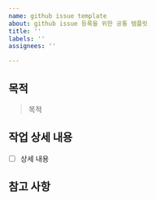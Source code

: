 ```yaml
---
name: github issue template
about: github issue 등록을 위한 공통 템플릿
title: ''
labels: ''
assignees: ''

---
```


## 목적
> 목적

## 작업 상세 내용
- [ ] 상세 내용

## 참고 사항
